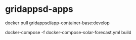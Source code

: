 # gridappsd-apps

docker pull gridappsd/app-container-base:develop

docker-compose -f docker-compose-solar-forecast.yml build
